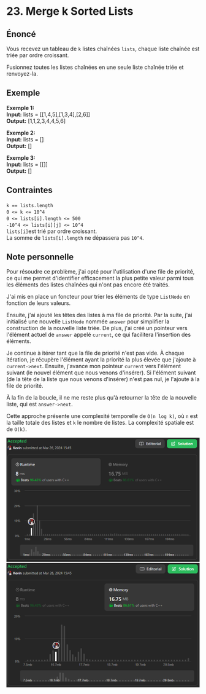 # 23. Merge k Sorted Lists

## Énoncé

Vous recevez un tableau de `k` listes chaînées `lists`, chaque liste chaînée est triée par ordre croissant.

Fusionnez toutes les listes chaînées en une seule liste chaînée triée et renvoyez-la.

## Exemple

**Exemple 1:**  
**Input:** lists = [[1,4,5],[1,3,4],[2,6]]  
**Output:** [1,1,2,3,4,4,5,6]

**Exemple 2:**  
**Input:** lists = []  
**Output:** []

**Exemple 3:**  
**Input:** lists = [[]]  
**Output:** []

## Contraintes

`k == lists.length`  
`0 <= k <= 10^4`  
`0 <= lists[i].length <= 500`  
`-10^4 <= lists[i][j] <= 10^4`  
`lists[i]`est trié par ordre croissant.  
La somme de `lists[i].length` ne dépassera pas `10^4`.

## Note personnelle

Pour résoudre ce problème, j'ai opté pour l'utilisation d'une file de priorité, ce qui me permet d'identifier efficacement la plus petite valeur parmi tous les éléments des listes chaînées qui n'ont pas encore été traités.

J'ai mis en place un foncteur pour trier les éléments de type `ListNode` en fonction de leurs valeurs.

Ensuite, j'ai ajouté les têtes des listes à ma file de priorité. Par la suite, j'ai initialisé une nouvelle `ListNode` nommée `answer` pour simplifier la construction de la nouvelle liste triée. De plus, j'ai créé un pointeur vers l'élément actuel de `answer` appelé `current`, ce qui facilitera l'insertion des éléments.

Je continue à itérer tant que la file de priorité n'est pas vide. À chaque itération, je récupère l'élément ayant la priorité la plus élevée que j'ajoute à `current->next`.
Ensuite, j'avance mon pointeur `current` vers l'élément suivant (le nouvel élément que nous venons d'insérer).
Si l'élément suivant (de la tête de la liste que nous venons d'insérer) n'est pas nul, je l'ajoute à la file de priorité.

À la fin de la boucle, il ne me reste plus qu'à retourner la tête de la nouvelle liste, qui est `answer->next`.

Cette approche présente une complexité temporelle de `O(n log k)`, où `n` est la taille totale des listes et `k` le nombre de listes. La complexité spatiale est de `O(k)`.

<img src="./imgs/runtime.png"/>
<img src="./imgs/memory.png"/>
